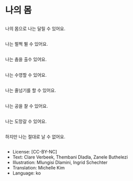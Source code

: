 # 나의 몸

##
나의 몸으로 나는 달릴 수 있어요.

##
나는 펄쩍 뛸 수 있어요.

##
나는 춤을 출수 있어요.

##
나는 수영할 수 있어요.

##
나는 줄넘기를 할 수 있어요.

##
나는 공을 찰 수 있어요.

##
나는 도망갈 수 있어요.

##
하지만 나는 절대로 날 수 없어요.

##
* License: [CC-BY-NC]
* Text: Clare Verbeek, Thembani Dladla, Zanele Buthelezi
* Illustration: Mlungisi Dlamini, Ingrid Schechter
* Translation: Michelle Kim
* Language: ko

